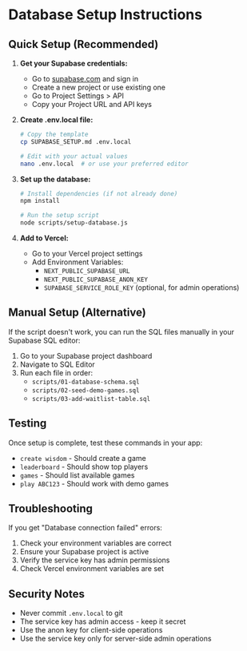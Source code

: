 # Database Setup Instructions

## Quick Setup (Recommended)

1. **Get your Supabase credentials:**
   - Go to [supabase.com](https://supabase.com) and sign in
   - Create a new project or use existing one
   - Go to Project Settings > API
   - Copy your Project URL and API keys

2. **Create .env.local file:**
   ```bash
   # Copy the template
   cp SUPABASE_SETUP.md .env.local
   
   # Edit with your actual values
   nano .env.local  # or use your preferred editor
   ```

3. **Set up the database:**
   ```bash
   # Install dependencies (if not already done)
   npm install
   
   # Run the setup script
   node scripts/setup-database.js
   ```

4. **Add to Vercel:**
   - Go to your Vercel project settings
   - Add Environment Variables:
     - `NEXT_PUBLIC_SUPABASE_URL`
     - `NEXT_PUBLIC_SUPABASE_ANON_KEY`
     - `SUPABASE_SERVICE_ROLE_KEY` (optional, for admin operations)

## Manual Setup (Alternative)

If the script doesn't work, you can run the SQL files manually in your Supabase SQL editor:

1. Go to your Supabase project dashboard
2. Navigate to SQL Editor
3. Run each file in order:
   - `scripts/01-database-schema.sql`
   - `scripts/02-seed-demo-games.sql`
   - `scripts/03-add-waitlist-table.sql`

## Testing

Once setup is complete, test these commands in your app:
- `create wisdom` - Should create a game
- `leaderboard` - Should show top players
- `games` - Should list available games
- `play ABC123` - Should work with demo games

## Troubleshooting

If you get "Database connection failed" errors:
1. Check your environment variables are correct
2. Ensure your Supabase project is active
3. Verify the service key has admin permissions
4. Check Vercel environment variables are set

## Security Notes

- Never commit `.env.local` to git
- The service key has admin access - keep it secret
- Use the anon key for client-side operations
- Use the service key only for server-side admin operations
